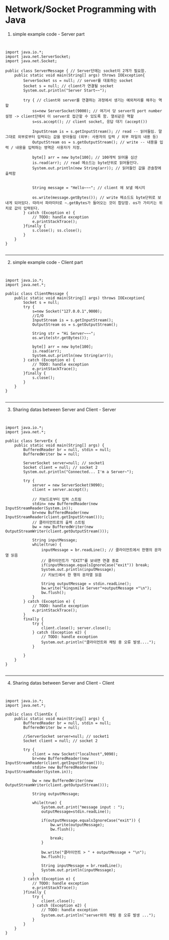 <h1><b>   Network/Socket Programming with Java   </b></h1>


  1. simple example code - Server part
<pre><code>

import java.io.*;
import java.net.ServerSocket;
import java.net.Socket;

public class ServerMessage { // Server단에는 socket이 2개가 필요함.
	public static void main(String[] args) throws IOException{
		ServerSocket ss = null; // server를 대표하는 socket
		Socket s = null; // client가 연결될 socket
		System.out.println("Server Start~~");
		
		try { // client와 server를 연결하는 과정에서 생기는 예외처리를 해주는 역할
			ss=new ServerSocket(9000); // 여기서 당 server의 port number 설정 -> client단에서 이 server로 접근할 수 있도록 함. 열쇠같은 역할
			s=ss.accept(); // client socket, 응답 대기 (accept())
			
			InputStream is = s.getInputStream(); // read -- 읽어들임. 말 그대로 외부로부터 입력되는 값을 받아들임 (외부: 사용자의 입력 / 외부 파일의 내용 등)
			OutputStream os = s.getOutputStream(); // write -- 내용을 입력 / 내용을 입력하는 영역은 사용자가 지정.
			
			byte[] arr = new byte[100]; // 100개씩 읽어올 심산
			is.read(arr); // read 메소드는 byte단위로 읽어들인다.
			System.out.println(new String(arr)); // 읽어들인 값을 콘솔창에 출력함


			String message = "Hello~~~"; // client 에 보낼 메시지
			
			os.write(message.getBytes()); // write 메소드도 byte단위로 보내게 되어있다. 따라서 파라미터로 ~.getBytes가 들어오는 것이 합당함. os가 가리키는 위치로 값이 입력된다.
		} catch (Exception e) {
			// TODO: handle exception
			e.printStackTrace();
		}finally {
			s.close(); ss.close();
		}
	}
}

</code></pre>

<hr/>

  2. simple example code - Client part
<pre><code>

import java.io.*;
import java.net.*;

public class ClientMessage {
	public static void main(String[] args) throws IOException{
		Socket s = null;
		try {
			s=new Socket("127.0.0.1",9000);
			//I/O
			InputStream is = s.getInputStream();
			OutputStream os = s.getOutputStream();
			
			String str = "Hi Server~~~";
			os.write(str.getBytes());
			
			byte[] arr = new byte[100];
			is.read(arr);
			System.out.println(new String(arr));
		} catch (Exception e) {
			// TODO: handle exception
			e.printStackTrace();
		}finally {
			s.close();
		}
	}
}

</code></pre>

<hr/>

  3. Sharing datas between Server and Client - Server
<pre><code>

import java.io.*;
import java.net.*;

public class ServerEx {
	public static void main(String[] args) {
		BufferedReader br = null, stdin = null;
		BufferedWriter bw = null;
		
		ServerSocket server=null; // socket1
		Socket client = null; // socket 2
		System.out.println("Connected... I'm a Server~");
		
		try {
			server = new ServerSocket(9090);
			client = server.accept();
			
			// 키보드로부터 입력 스트림
			stdin= new BufferedReader(new InputStreamReader(System.in));
			br=new BufferedReader(new InputStreamReader(client.getInputStream()));
			// 클라이언트로의 출력 스트림
			bw = new BufferedWriter(new OutputStreamWriter(client.getOutputStream()));
			
			String inputMessage;
			while(true) {
				inputMessage = br.readLine(); // 클라이언트에서 한행의 문자열 읽음
				// 클라이언트가 "EXIT"를 보내면 연결 종료
				if(inputMessage.equalsIgnoreCase("exit")) break;
				System.out.println(inputMessage);
				// 키보드에서 한 행의 문자열 읽음
				
				String outputMessage = stdin.readLine();
				bw.write("kingsmile Server"+outputMessage +"\n");
				bw.flush();
			}
		} catch (Exception e) {
			// TODO: handle exception
			e.printStackTrace();
		}
		finally {
			try {
				client.close(); server.close();
			} catch (Exception e2) {
				// TODO: handle exception
				System.out.println("클라이언트와 채팅 중 오류 발생....");
			}
			
		}
	}
}

</code></pre>

<hr/>

  4. Sharing datas between Server and Client - Client
<pre><code>

import java.io.*;
import java.net.*;

public class ClientEx {
	public static void main(String[] args) {
		BufferedReader br = null, stdin = null;
		BufferedWriter bw = null;
		
		//ServerSocket server=null; // socket1
		Socket client = null; // socket 2
		
		try {
			client = new Socket("localhost",9090);
			br=new BufferedReader(new InputStreamReader(client.getInputStream()));
			stdin= new BufferedReader(new InputStreamReader(System.in));
			
			bw = new BufferedWriter(new OutputStreamWriter(client.getOutputStream()));
			
			String outputMessage;
			
			while(true) {
				System.out.print("message input : ");
				outputMessage=stdin.readLine();
				
				if(outputMessage.equalsIgnoreCase("exit")) {
					bw.write(outputMessage);
					bw.flush();
					
					break;
				}
				
				bw.write("클라이언트 > " + outputMessage + "\n");
				bw.flush();
				
				String inputMessage = br.readLine();
				System.out.println(inputMessage);
			}
		} catch (Exception e) {
			// TODO: handle exception
			e.printStackTrace();
		}finally {
			try {
				client.close();
			} catch (Exception e2) {
				// TODO: handle exception
				System.out.println("server와의 채팅 중 오류 발생 ...");
			}
		}
	}
}

</code></pre>
